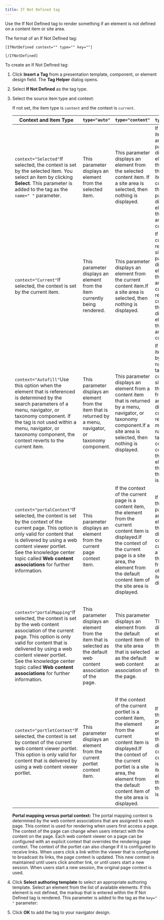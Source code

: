 ```yaml
---
title: If Not Defined tag
---
```





Use the If Not Defined tag to render something if an element is not defined on a content item or site area.

The format of an If Not Defined tag:

```
[IfNotDefined context="" type="" key=""]

[/IfNotDefined]
```

To create an If Not Defined tag:

1.  Click **Insert a Tag** from a presentation template, component, or element design field. The **Tag Helper** dialog opens.

2.  Select **If Not Defined** as the tag type.

3.  Select the source item type and context:

    If not set, the item type is `content` and the context is `current`.

    |Context and Item Type|`type="auto"`|`type="content"`|`type="sitearea"`|`type="parent"`|`type="top"`|
    |---------------------|-------------|----------------|-----------------|---------------|------------|
    |`context="Selected"`If selected, the context is set by the selected item. You select an item by clicking **Select**. This parameter is added to the tag as the `name=" "` parameter.|This parameter displays an element from the selected item.|This parameter displays an element from the selected content item. If a site area is selected, then nothing is displayed.|If the selected item is a site area, then This parameter displays the element from the site area.If the selected item is a content item, then This parameter displays the element from the parent site area of the content item.|This parameter displays an element from the parent of the selected item.|This parameter displays an element from the first item in the path of the selected item.|
    |`context="Current"`If selected, the context is set by the current item.|This parameter displays an element from the item currently being rendered.|This parameter displays an element from the current content item.If a site area is selected, then nothing is displayed.|If the item currently being rendered is a site area, this parameter displays the element from the current site area.If the item currently being rendered is a content item, this parameter displays the element from the parent site area of the content item.|This parameter displays an element from the parent site area of the item currently being rendered.|This parameter displays an element from the first item in the path of the item currently being rendered.|
    |`context="Autofill"`Use this option when the element that is referenced is determined by the search parameters of a menu, navigator, or taxonomy component. If the tag is not used within a menu, navigator, or taxonomy component, the context reverts to the current item.|This parameter displays an element from the item that is returned by a menu, navigator, or taxonomy component.|This parameter displays an element from a content item that is returned by a menu, navigator, or taxonomy component.If a site area is selected, then nothing is displayed.|If the current item returned by a menu, navigator, or taxonomy component is a site area, then the element from the site area is displayed.If the current item returned by a menu, navigator, or taxonomy component is a content item, then the element from the parent of the content item is displayed.|This parameter displays an element from the parent item of the item that is returned by a menu, navigator, or taxonomy component.|This parameter displays an element from the first item in the path of the item that is returned by a menu, navigator, or taxonomy component.|
    |`context="portalContext"`If selected, the context is set by the context of the current page. This option is only valid for content that is delivered by using a web content viewer portlet. <br> See the knowledge center topic called **Web content associations** for further information.|This parameter displays an element from the current page context item.|If the context of the current page is a content item, the element from the current content item is displayed.If the context of the current page is a site area, the element from the default content item of the site area is displayed.|If the context of the current page is a site area, the element from the site area is displayed.If the context of the current page is a content item, the element from the parent of the content item is displayed.|This parameter displays an element from the parent of the current page context item.|This parameter displays an element from the first item in the path of the current page context item.|
    |`context="portalMapping"`If selected, the context is set by the web content association of the current page. This option is only valid for content that is delivered by using a web content viewer portlet. <br>See the knowledge center topic called **Web content associations** for further information.|This parameter displays an element from the item that is selected as the default web content association of the page.|This parameter displays an element from the default content item of the site area that is selected as the default web content association of the page.|This parameter displays an element from the site area that is selected as the default web content association of the page.|This parameter displays an element from parent of the item that is selected as the default web content association of the page.|This parameter displays an element from the first item in the path of the item that is selected as the default web content association of the page.|
    |`context="portletContext"`If selected, the context is set by context of the current web content viewer portlet. This option is only valid for content that is delivered by using a web content viewer portlet.|This parameter displays an element from the current portlet context item.|If the context of the current portlet is a content item, the element from the current content item is displayed.If the context of the current portlet is a site area, the element from the default content item of the site area is displayed.|If the context of the current portlet is a site area, the element from the site area is displayed.If the context of the current portlet is a content item, the element from the parent of the content item is displayed.|This parameter displays an element from the parent of the current portlet context item.|This parameter displays an element from the first item in the path of the current portlet context item.|

    **Portal mapping versus portal context:** The portal mapping context is determined by the web content associations that are assigned to each page. This context is used for rendering when users first access a page. The context of the page can change when users interact with the content on the page. Each web content viewer on a page can be configured with an explicit context that overrides the rendering page context. The context of the portlet can also change if it is configured to receive links. When users click a link within the viewer that is configured to broadcast its links, the page context is updated. This new context is maintained until users click another link, or until users start a new session. When users start a new session, the original page context is used.

4.  Click **Select authoring template** to select an appropriate authoring template. Select an element from the list of available elements. If this element is not defined, the markup that is entered within the If Not Defined tag is rendered. This parameter is added to the tag as the `key=" "` parameter:

5.  Click **OK** to add the tag to your navigator design.


